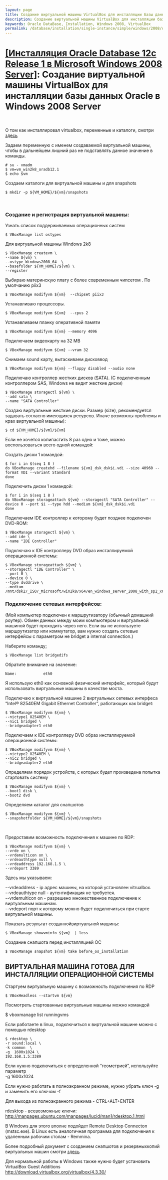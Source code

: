 ```yaml
---
layout: page
title: Создание виртуальной машины VirtualBox для инсталляции базы данных Oracle в Windows 2008 Server
description: Создание виртуальной машины VirtualBox для инсталляции базы данных Oracle в Windows 2008 Server
keywords: Oracle DataBase, Installation, Windows 2008, VirtualBox
permalink: /database/installation/single-instance/simple/windows/2008/oracle/12.1/virtualbox-machines/windows/2008/
---
```


# <a href="/database/installation/single-instance/simple/windows/2008/oracle/12.1/">[Инсталляция Oracle Database 12c Release 1 в Microsoft Windows 2008 Server]</a>: Создание виртуальной машины VirtualBox для инсталляции базы данных Oracle в Windows 2008 Server

<br/>

О том как инсталлировал virtualbox, переменные и каталоги, смотри  
<a href="//sysadm.ru/linux/virtual/virtualbox/">здесь</a>

Задаем переменную с именем создаваемой виртуальной машины, чтобы в дальнейшем лишний раз не подставлять данное значение в команды.

    # su - vmadm
    $ vm=vm_win2k8_oradb12.1
    $ echo $vm

Создаем каталоги для виртуальной машины и для snapshots

    $ mkdir -p ${VM_HOME}/${vm}/snapshots

<br/>

### Создание и регистрация виртуальной машины:

Узнать список поддерживаемых операционных систем

    $ VBoxManage list ostypes

Для виртуальной машины Windows 2k8

    $ VBoxManage createvm \
    --name ${vm} \
    --ostype Windows2008_64  \
    --basefolder ${VM_HOME}/${vm} \
    --register

Выбираю материнскую плату с более современным чипсетом . По умолчанию piix3

    $ VBoxManage modifyvm ${vm}  --chipset piix3

Устанавливаю процессоры.

    $ VBoxManage modifyvm ${vm}  --cpus 2

Устанавливаем планку оперативной памяти

    $ VBoxManage modifyvm ${vm} --memory 4096

Подключаем видеокарту на 32 MB

    $ VBoxManage modifyvm ${vm} --vram 32

Снимаем sound карту, вытаскиваем дисковвод

    $ VBoxManage modifyvm ${vm} --floppy disabled --audio none

Подключаю контроллер жестких дисков (SATA). (С подключенным контроллером SAS, Windows не видит жесткие диски)

    $ VBoxManage storagectl ${vm} \
    --add sata \
    --name "SATA Controller"

Создаю виртуальные жесткие диски. Размер (size), рекомендуется задавать согласно имеющихся ресурсов. Иначе возможны проблемы и крах виртуальной машины):

    $ cd ${VM_HOME}/${vm}/${vm}

Если не хочется копипастить 8 раз одно и тоже, можно воспользоваться всего одной командой:

Создать диски 1 командой:

    $ for i in $(seq 1 8 )
    do VBoxManage createhd --filename ${vm}_dsk_dsk$i.vdi --size 40960 --format VDI --variant Standard
    done

Подключить диски 1 командой:

    $ for i in $(seq 1 8 )
    do VBoxManage storageattach ${vm} --storagectl "SATA Controller" --device 0 --port $i --type hdd --medium ${vm}_dsk_dsk$i.vdi
    done

Подключаем IDE контроллер к которому будет позднее подключен DVD-ROM:

    $ VBoxManage storagectl ${vm} \
    --add ide \
    --name "IDE Controller"

Подключаю к IDE контроллеру DVD образ инсталлируемой операционной системы:

    $ VBoxManage storageattach ${vm} \
    --storagectl "IDE Controller" \
    --port 0 \
    --device 0 \
    --type dvddrive \
    --medium /mnt/dsk2/_ISO/_Microsoft/win2k8/x64/en_windows_server_2008_with_sp2_x64_dvd_342336.iso

### Подключение сетевых интерфейсов:

(Мой компьютер подключен к маршрутизатору (обычный домашний роутер). Обмен данных между моим компьютером и виртуальной машиной будет проходить через него. Если вы не используете маршрутизатор или коммутатор, вам нужно создать сетевые интерфейсы с параметром не bridget а internal connection.)

Наберите команду;

    $ VBoxManage list bridgedifs

Обратите внимание на значение:

    Name:            eth0

Я использую eth0 как основной физический интерфейс, который будут использовать виртуальные машины в качестве моста.

Подключаю к виртуальной машине 2 виртуальных сетевых интерфеса “Intel® 82540EM Gigabit Ethernet Controller”, работающих как bridget:

    $ VBoxManage modifyvm ${vm} \
    --nictype1 82540EM \
    --nic1 bridged \
    --bridgeadapter1 eth0

Подключаем к IDE контроллеру DVD образ инсталлируемой операционной системы:

    $ VBoxManage modifyvm ${vm} \
    --nictype2 82540EM \
    --nic2 bridged \
    --bridgeadapter2 eth0

Определяем порядок устройств, с которых будет произведена попытка стартовать систему

    $ VBoxManage modifyvm ${vm} \
    --boot1 disk \
    --boot2 dvd

Определяем каталог для снапшотов

    $ VBoxManage modifyvm ${vm} \
    --snapshotfolder ${VM_HOME}/${vm}/snapshots

<br/>

Предоставим возможность подключения к машине по RDP:

    $ VBoxManage modifyvm ${vm} \
    --vrde on \
    --vrdemulticon on \
    --vrdeauthtype null \
    --vrdeaddress 192.168.1.5 \
    --vrdeport 3389

Здесь мы указываем:

--vrdeaddress - ip адрес машины, на которой установлен vitrualbox.  
--vrdeauthtype null - аутентификация не требуется.  
--vrdemulticon on - разрешено множественное подключение к виртуальным машинам.  
--vrdeport порт к которому можно будет подключиться при старте виртуальной машины.

Показать результат созданнойвиртуальной машины:

    $ VBoxManage showvminfo ${vm}  | less

Создание снапшота перед инсталляцией ОС

    $ VBoxManage snapshot ${vm} take before_os_installation

## ВИРТУАЛЬНАЯ МАШИНА ГОТОВА ДЛЯ ИНСТАЛЛЯЦИИ ОПЕРАЦИОННОЙ СИСТЕМЫ

Стартуем виртуальную машину с возможность подключения по RDP

    $ VBoxHeadless --startvm ${vm}

Посмотреть стартованные виртуальные машины можно командой

\$ vboxmanage list runningvms

Если работаете в linux, подключиться к виртуальной машине можно с помощью rdesktop

    $ rdesktop \
    -r sound:local \
    -k common  \
    -g  1600x1024 \
    192.168.1.5:3389

Если нужно подключиться с определенной “геометрией”, используйте параметр  
-g 1600x1024

Если нужно работать в полноэкранном режиме, нужно убрать ключ -g и заменить его ключом -f

Для выхода из полноэкранного режима - CTRL+ALT+ENTER

rdesktop - всевозможные ключи:<br/>
http://manpages.ubuntu.com/manpages/lucid/man1/rdesktop.1.html<br/>

В Windows для этого вполне подойдет Remote Desktop Connecton (mstsc.exe). В Linux есть аналогичная программа для подключения к удаленным рабочим столам - Remmina.

Более подробный документ с созданием снапшотов и резервныхкопий виртуальных машин смотри
<a href="//sysadm.ru/linux/virtual/virtualbox/">здесь</a>

Для нормальной работы в Windows также нужно будет установить VirtualBox Guest Additions  
http://download.virtualbox.org/virtualbox/4.3.30/
